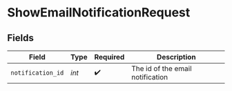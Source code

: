 # ShowEmailNotificationRequest


## Fields

| Field                            | Type                             | Required                         | Description                      |
| -------------------------------- | -------------------------------- | -------------------------------- | -------------------------------- |
| `notification_id`                | *int*                            | :heavy_check_mark:               | The id of the email notification |